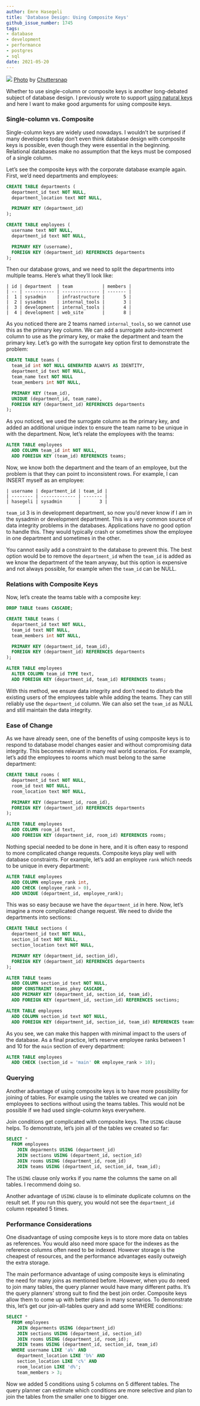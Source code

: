 ```yaml
---
author: Emre Hasegeli
title: 'Database Design: Using Composite Keys'
github_issue_number: 1745
tags:
- database
- development
- performance
- postgres
- sql
date: 2021-05-20
---
```


![](/blog/2021/05/database-design-using-composite-keys/shipping-containers.jpg)
[Photo](https://unsplash.com/photos/kyCNGGKCvyw) by [Chuttersnap](https://unsplash.com/@chuttersnap)

Whether to use single-column or composite keys is another long-debated subject of database design. I previously wrote to support [using natural keys](/blog/2021/03/database-design-using-natural-keys/) and here I want to make good arguments for using composite keys.

### Single-column vs. Composite

Single-column keys are widely used nowadays. I wouldn’t be surprised if many developers today don’t even think database design with composite keys is possible, even though they were essential in the beginning. Relational databases make no assumption that the keys must be composed of a single column.

Let’s see the composite keys with the corporate database example again. First, we’d need departments and employees:

```sql
CREATE TABLE departments (
  department_id text NOT NULL,
  department_location text NOT NULL,

  PRIMARY KEY (department_id)
);

CREATE TABLE employees (
  username text NOT NULL,
  department_id text NOT NULL,

  PRIMARY KEY (username),
  FOREIGN KEY (department_id) REFERENCES departments
);
```

Then our database grows, and we need to split the departments into multiple teams. Here’s what they’ll look like:

```plain
| id | department  | team           | members |
| -- | ----------- | -------------- | ------- |
|  1 | sysadmin    | infrastructure |       5 |
|  2 | sysadmin    | internal_tools |       3 |
|  3 | development | internal_tools |       4 |
|  4 | development | web_site       |       8 |
```

As you noticed there are 2 teams named `internal_tools`, so we cannot use this as the primary key column. We can add a surrogate auto-increment column to use as the primary key, or make the department and team the primary key. Let’s go with the surrogate key option first to demonstrate the problem:

```sql
CREATE TABLE teams (
  team_id int NOT NULL GENERATED ALWAYS AS IDENTITY,
  department_id text NOT NULL,
  team_name text NOT NULL
  team_members int NOT NULL,

  PRIMARY KEY (team_id),
  UNIQUE (department_id, team_name),
  FOREIGN KEY (department_id) REFERENCES departments
);
```

As you noticed, we used the surrogate column as the primary key, and added an additional unique index to ensure the team name to be unique in with the department. Now, let’s relate the employees with the teams:

```sql
ALTER TABLE employees
  ADD COLUMN team_id int NOT NULL,
  ADD FOREIGN KEY (team_id) REFERENCES teams;
```

Now, we know both the department and the team of an employee, but the problem is that they can point to inconsistent rows. For example, I can INSERT myself as an employee:

```plain
| username | department_id | team_id |
| -------- | ------------- | ------- |
| hasegeli | sysadmin      |       3 |
```

`team_id` 3 is in development department, so now you’d never know if I am in the sysadmin or development department. This is a very common source of data integrity problems in the databases. Applications have no good option to handle this. They would typically crash or sometimes show the employee in one department and sometimes in the other.

You cannot easily add a constraint to the database to prevent this. The best option would be to remove the `department_id` when the `team_id` is added as we know the department of the team anyway, but this option is expensive and not always possible, for example when the `team_id` can be NULL.

### Relations with Composite Keys

Now, let’s create the teams table with a composite key:

```sql
DROP TABLE teams CASCADE;

CREATE TABLE teams (
  department_id text NOT NULL,
  team_id text NOT NULL,
  team_members int NOT NULL,

  PRIMARY KEY (department_id, team_id),
  FOREIGN KEY (department_id) REFERENCES departments
);

ALTER TABLE employees
  ALTER COLUMN team_id TYPE text,
  ADD FOREIGN KEY (department_id, team_id) REFERENCES teams;
```

With this method, we ensure data integrity and don’t need to disturb the existing users of the employees table while adding the teams. They can still reliably use the `department_id` column. We can also set the `team_id` as NULL and still maintain the data integrity.

### Ease of Change

As we have already seen, one of the benefits of using composite keys is to respond to database model changes easier and without compromising data integrity. This becomes relevant in many real world scenarios. For example, let’s add the employees to rooms which must belong to the same department:

```sql
CREATE TABLE rooms (
  department_id text NOT NULL,
  room_id text NOT NULL,
  room_location text NOT NULL,

  PRIMARY KEY (department_id, room_id),
  FOREIGN KEY (department_id) REFERENCES departments
);

ALTER TABLE employees
  ADD COLUMN room_id text,
  ADD FOREIGN KEY (department_id, room_id) REFERENCES rooms;
```

Nothing special needed to be done in here, and it is often easy to respond to more complicated change requests. Composite keys play well with database constraints. For example, let’s add an employee `rank` which needs to be unique in every department:

```sql
ALTER TABLE employees
  ADD COLUMN employee_rank int,
  ADD CHECK (employee_rank > 0),
  ADD UNIQUE (department_id, employee_rank);
```

This was so easy because we have the `department_id` in here. Now, let’s imagine a more complicated change request. We need to divide the departments into sections:

```sql
CREATE TABLE sections (
  department_id text NOT NULL,
  section_id text NOT NULL,
  section_location text NOT NULL,

  PRIMARY KEY (department_id, section_id),
  FOREIGN KEY (department_id) REFERENCES departments
);

ALTER TABLE teams
  ADD COLUMN section_id text NOT NULL,
  DROP CONSTRAINT teams_pkey CASCADE,
  ADD PRIMARY KEY (department_id, section_id, team_id),
  ADD FOREIGN KEY (epartment_id, section_id) REFERENCES sections;

ALTER TABLE employees
  ADD COLUMN section_id text NOT NULL,
  ADD FOREIGN KEY (department_id, section_id, team_id) REFERENCES teams;
```

As you see, we can make this happen with minimal impact to the users of the database. As a final practice, let’s reserve employee ranks between 1 and 10 for the `main` section of every department:

```sql
ALTER TABLE employees
  ADD CHECK (section_id = 'main' OR employee_rank > 10);
```

### Querying

Another advantage of using composite keys is to have more possibility for joining of tables. For example using the tables we created we can join employees to sections without using the teams tables. This would not be possible if we had used single-column keys everywhere.

Join conditions get complicated with composite keys. The `USING` clause helps. To demonstrate, let’s join all of the tables we created so far:

```sql
SELECT *
  FROM employees
    JOIN deparments USING (department_id)
    JOIN sections USING (department_id, section_id)
    JOIN rooms USING (department_id, room_id)
    JOIN teams USING (department_id, section_id, team_id);
```

The `USING` clause only works if you name the columns the same on all tables. I recommend doing so.

Another advantage of `USING` clause is to eliminate duplicate columns on the result set. If you run this query, you would not see the `department_id` column repeated 5 times.

### Performance Considerations

One disadvantage of using composite keys is to store more data on tables as references. You would also need more space for the indexes as the reference columns often need to be indexed. However storage is the cheapest of resources, and the performance advantages easily outweigh the extra storage.

The main performance advantage of using composite keys is eliminating the need for many joins as mentioned before. However, when you do need to join many tables, the query planner would have many different paths. It’s the query planners’ strong suit to find the best join order. Composite keys allow them to come up with better plans in many scenarios. To demonstrate this, let’s get our join-all-tables query and add some WHERE conditions:

```sql
SELECT *
  FROM employees
    JOIN deparments USING (department_id)
    JOIN sections USING (department_id, section_id)
    JOIN rooms USING (department_id, room_id);
    JOIN teams USING (department_id, section_id, team_id)
  WHERE username LIKE 'a%' AND
    department_location LIKE 'b%' AND
    section_location LIKE 'c%' AND
    room_location LIKE 'd%';
    team_members > 3;
```

Now we added 5 conditions using 5 columns on 5 different tables. The query planner can estimate which conditions are more selective and plan to join the tables from the smaller one to bigger one.
